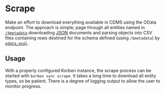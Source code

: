 # Scrape
Make an effort to download everything available in CDMS using the OData
endpoint. The approach is simple; page through all entities named in
[`/$metadata`](http://www.odata.org/documentation/odata-version-2-0/overview/#ServiceMetadataDocument)
downloading
[JSON](http://www.odata.org/documentation/odata-version-2-0/json-format/)
documents and parsing objects into CSV files containing rows destined for the
schema defined (using `/$metadata`) by [`odata_psql`](../../odata_psql).

## Usage
With a properly configured Korben instance, the scrape process can be started
with `korben sync scrape`. It takes a long time to download all entity types,
so be patient. There is a degree of logging output to allow the user to monitor
progress.
